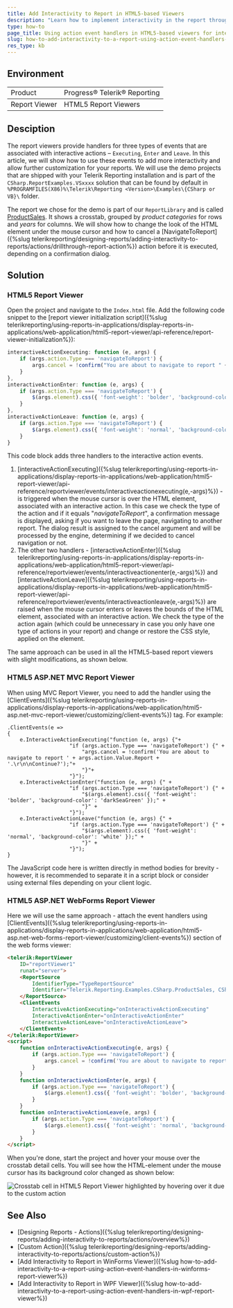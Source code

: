 ```yaml
---
title: Add Interactivity to Report in HTML5-based Viewers
description: "Learn how to implement interactivity in the report through action event handlers in the HTML5-based report viewers."
type: how-to
page_title: Using action event handlers in HTML5-based viewers for interactivity
slug: how-to-add-interactivity-to-a-report-using-action-event-handlers-with-html5-based-report-viewers
res_type: kb
---
```


## Environment

<table>
	<tbody>
		<tr>
			<td>Product</td>
			<td>Progress® Telerik® Reporting</td>
		</tr>
	</tbody>
		<tbody>
		<tr>
			<td>Report Viewer</td>
			<td>HTML5 Report Viewers</td>
		</tr>
	</tbody>
</table>

## Desciption

The report viewers provide handlers for three types of events that are associated with interactive actions – `Executing`, `Enter` and `Leave`. In this article, we will show how to use these events to add more interactivity and allow further customization for your reports. We will use the demo projects that are shipped with your Telerik Reporting installation and is part of the `CSharp.ReportExamples.VSxxxx` solution that can be found by default in `%PROGRAMFILES(X86)%\Telerik\Reporting <Version>\Examples\{CSharp or VB}\` folder.

The report we chose for the demo is part of our `ReportLibrary` and is called [ProductSales](https://demos.telerik.com/reporting/product-sales). It shows a crosstab, grouped by *product categories* for rows and *years* for columns. We will show how to change the look of the HTML element under the mouse cursor and how to cancel a [NavigateToReport]({%slug telerikreporting/designing-reports/adding-interactivity-to-reports/actions/drillthrough-report-action%}) action before it is executed, depending on a confirmation dialog.

## Solution

### HTML5 Report Viewer

Open the project and navigate to the `Index.html` file. Add the following code snippet to the [report viewer initialization script]({%slug telerikreporting/using-reports-in-applications/display-reports-in-applications/web-application/html5-report-viewer/api-reference/report-viewer-initialization%}):


````JavaScript
interactiveActionExecuting: function (e, args) {
	if (args.action.Type === 'navigateToReport') {
		args.cancel = !confirm("You are about to navigate to report " + args.action.Value.Report + ".\r\n\nContinue?");
	}
},
interactiveActionEnter: function (e, args) {
	if (args.action.Type === 'navigateToReport') {
		$(args.element).css({ 'font-weight': 'bolder', 'background-color': 'darkSeaGreen' });
	}
},
interactiveActionLeave: function (e, args) {
	if (args.action.Type === 'navigateToReport') {
		$(args.element).css({ 'font-weight': 'normal', 'background-color': 'white' });
	}
}
````

This code block adds three handlers to the interactive action events.

1. [interactiveActionExecuting]({%slug telerikreporting/using-reports-in-applications/display-reports-in-applications/web-application/html5-report-viewer/api-reference/reportviewer/events/interactiveactionexecuting(e,-args)%}) - is triggered when the mouse cursor is over the HTML element, associated with an interactive action. In this case we check the type of the action and if it equals "*navigateToReport*", a confirmation message is displayed, asking if you want to leave the page, navigating to another report. The dialog result is assigned to the cancel argument and will be processed by the engine, determining if we decided to cancel navigation or not.
1. The other two handlers - [interactiveActionEnter]({%slug telerikreporting/using-reports-in-applications/display-reports-in-applications/web-application/html5-report-viewer/api-reference/reportviewer/events/interactiveactionenter(e,-args)%}) and [interactiveActionLeave]({%slug telerikreporting/using-reports-in-applications/display-reports-in-applications/web-application/html5-report-viewer/api-reference/reportviewer/events/interactiveactionleave(e,-args)%}) are raised when the mouse cursor enters or leaves the bounds of the HTML element, associated with an interactive action. We check the type of the action again (which could be unnecessary in case you only have one type of actions in your report) and change or restore the CSS style, applied on the element.

The same approach can be used in all the HTML5-based report viewers with slight modifications, as shown below.

### HTML5 ASP.NET MVC Report Viewer

When using MVC Report Viewer, you need to add the handler using the [ClientEvents]({%slug telerikreporting/using-reports-in-applications/display-reports-in-applications/web-application/html5-asp.net-mvc-report-viewer/customizing/client-events%}) tag. For example:

````CSharp
.ClientEvents(e =>
{
	e.InteractiveActionExecuting("function (e, args) {"+
					"if (args.action.Type === 'navigateToReport') {" +
						"args.cancel = !confirm('You are about to navigate to report ' + args.action.Value.Report + '.\r\n\nContinue?');"+
						"}"+
					"}");
	e.InteractiveActionEnter("function (e, args) {" +
					"if (args.action.Type === 'navigateToReport') {" +
						"$(args.element).css({ 'font-weight': 'bolder', 'background-color': 'darkSeaGreen' });" +
						"}" +
					"}");
	e.InteractiveActionLeave("function (e, args) {" +
					"if (args.action.Type === 'navigateToReport') {" +
						"$(args.element).css({ 'font-weight': 'normal', 'background-color': 'white' });" +
						"}" +
					"}");
}
````

The JavaScript code here is written directly in method bodies for brevity - however, it is recommended to separate it in a script block or consider using external files depending on your client logic.

### HTML5 ASP.NET WebForms Report Viewer

Here we will use the same approach - attach the event handlers using [ClientEvents]({%slug telerikreporting/using-reports-in-applications/display-reports-in-applications/web-application/html5-asp.net-web-forms-report-viewer/customizing/client-events%}) section of the web forms viewer:

````HTML
<telerik:ReportViewer
	ID="reportViewer1"
	runat="server">
	<ReportSource
		IdentifierType="TypeReportSource"
		Identifier="Telerik.Reporting.Examples.CSharp.ProductSales, CSharp.ReportLibrary, Version=1.0.0.0, Culture=neutral, PublicKeyToken=null">
	</ReportSource>
	<ClientEvents
		InteractiveActionExecuting="onInteractiveActionExecuting"
		InteractiveActionEnter="onInteractiveActionEnter"
		InteractiveActionLeave="onInteractiveActionLeave">
	</ClientEvents>
</telerik:ReportViewer>
<script>
	function onInteractiveActionExecuting(e, args) {
		if (args.action.Type === 'navigateToReport') {
			args.cancel = !confirm('You are about to navigate to report ' + args.action.Value.Report + '.\r\n\nContinue?');
		}
	}
	function onInteractiveActionEnter(e, args) {
		if (args.action.Type === 'navigateToReport') {
			$(args.element).css({ 'font-weight': 'bolder', 'background-color': 'darkSeaGreen' });
		}
	}
	function onInteractiveActionLeave(e, args) {
		if (args.action.Type === 'navigateToReport') {
			$(args.element).css({ 'font-weight': 'normal', 'background-color': 'white' });
		}
	}
</script>
````

When you're done, start the project and hover your mouse over the crosstab detail cells. You will see how the HTML-element under the mouse cursor has its background color changed as shown below:

![Crosstab cell in HTML5 Report Viewer highlighted by hovering over it due to the custom action](resources/customactionshtml5viewer_productsales.png)

## See Also

* [Designing Reports - Actions]({%slug telerikreporting/designing-reports/adding-interactivity-to-reports/actions/overview%})
* [Custom Action]({%slug telerikreporting/designing-reports/adding-interactivity-to-reports/actions/custom-action%})
* [Add Interactivity to Report in WinForms Viewer]({%slug how-to-add-interactivity-to-a-report-using-action-event-handlers-in-winforms-report-viewer%})
* [Add Interactivity to Report in WPF Viewer]({%slug how-to-add-interactivity-to-a-report-using-action-event-handlers-in-wpf-report-viewer%})

